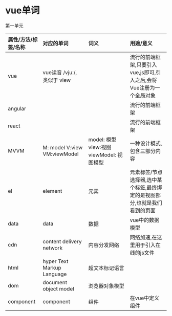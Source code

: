 # vue单词

第一单元

| 属性/方法/标签/名称 | 对应的单词 | 词义 | 用途/意义 |
| :--- | :--- | :--- | :--- |
| vue | vue读音 /vjuː/, 类似于 view |  | 流行的前端框架,只要引入vue,js即可,引入之后,会将Vue注册为一个全局对象 |
| angular |  |  | 流行的前端框架 |
| react |  |  | 流行的前端框架 |
| MVVM | M: model  V:view  VM:viewModel | model: 模型     view:视图    viewModel: 视图模型 | 一种设计模式,包含三部分内容 |
| el | element | 元素 | 元素标签/节点选择器,选中某个标签,最终绑定的是视图部分,也就是我们看到的页面 |
| data | data | 数据 | vue中的数据模型 |
| cdn | content delivery network | 内容分发网络 | 网络加速,在这里用于引入在线的js文件 |
| html | hyper Text Markup Language | 超文本标记语言 |  |
| dom | document object model | 浏览器对象模型 |  |
| component | component | 组件 | 在vue中定义组件 |




